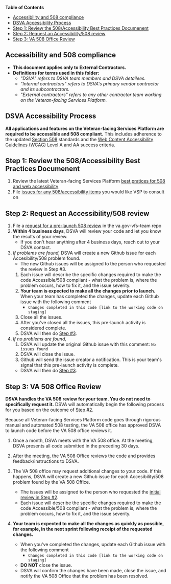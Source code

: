 **Table of Contents**

- [Accessibility and 508 compliance](#accessibility-and-508-compliance)
- [DSVA Accessibility Process](#dsva-accessibility-process)
- [Step 1: Review the 508/Accessibility Best Practices Documenent](#step-1-review-the-508accessibility-best-practices-documenent)
- [Step 2: Request an Accessibility/508 review](#step-2-request-an-accessibility508-review)
- [Step 3: VA 508 Office Review](#step-3-va-508-office-review)

## Accessibility and 508 compliance

- **This document applies only to External Contractors.**
- **Definitions for terms used in this folder:**
  - _"DSVA" refers to DSVA team members and DSVA detailees._
  - _"Internal contractors" refers to DSVA's primary vendor contractor and its subcontractors._
  - _"External contractors" refers to any other contractor team working on the Veteran-facing Services Platform._

## DSVA Accessibility Process

**All applications and features on the Veteran-facing Services Platform are required to be accessible and 508 compliant.** This includes adherence to the updated [Section 508](https://www.section508.gov/) standards and the [Web Content Accessibility Guidelines (WCAG)](https://www.w3.org/TR/WCAG20/) Level A and AA success criteria.

## Step 1: Review the 508/Accessibility Best Practices Documenent

1. Review the latest Veteran-facing Services Platform [best pratices for 508 and web accessibility](https://github.com/department-of-veterans-affairs/va.gov-vfs-teams/blob/master/Onboarding/508-accessibility-best-practices.md)
2. File [issues for any 508/accessibility items](https://github.com/department-of-veterans-affairs/va.gov-team/issues/new?labels=508%2FAccessibility&template=508-issue.md) you would like VSP to consult on

## Step 2: Request an Accessibility/508 review

1. File a [request for a pre-launch 508 review](https://github.com/department-of-veterans-affairs/va.gov-vfs-teams/issues/new?assignees=1Copenut&labels=508%2Faccessibility%2C+launch+review%2C+external+team&template=508-review-template.md&title=Request+accessibility%2F508+review+for+PRODUCT_NAME) in the va.gov-vfs-team repo
2. **Within 4 business days**, DSVA will review your code and let you know the results of your review.
   - If you don't hear anything after 4 business days, reach out to your DSVA contact.
3. _If problems are found,_ DSVA will create a new Github issue for each Accesibility/508 problem found.
   - The new Github issues will be assigned to the person who requested the review in Step #3.
   1. Each issue will describe the specific changes required to make the code Accessible/508 compliant - what the problem is, where the problem occurs, how to fix it, and the issue severity.
   2. **Your team is expected to make all the changes prior to launch.** When your team has completed the changes, update each Github issue with the following comment
      - `Changes completed in this code [link to the working code on staging]`
   3. Close all the issues.
   4. After you've closed all the issues, this pre-launch activity is considered complete.
   5. DSVA will then do [Step #3](#step-3-va-508-office-review).
4. _If no problems are found,_
   1. DSVA will update the original Github issue with this comment: `No issues found`
   2. DSVA will close the issue.
   3. Github will send the issue creator a notification. This is your team's signal that this pre-launch activity is complete.
   - DSVA will then do [Step #3](#step-3-va-508-office-review).

## Step 3: VA 508 Office Review

**DSVA handles the VA 508 review for your team. You do not need to specifically request it.** DSVA will automatically begin the following process for you based on the outcome of [Step #2](#step-2-request-an-accessibility508-review).

Because all Veteran-facing Services Platform code goes through rigorous manual and automated 508 testing, the VA 508 office has approved DSVA to launch code before the VA 508 office reviews it.

1. Once a month, DSVA meets with the VA 508 office. At the meeting, DSVA presents all code submitted in the preceding 30 days.

2. After the meeting, the VA 508 Office reviews the code and provides feedback/instructions to DSVA.

3. The VA 508 office may request additional changes to your code. If this happens, DSVA will create a new Github issue for each Accesibility/508 problem found by the VA 508 Office.

   - The issues will be assigned to the person who requested the [initial review in Step #2](#step-2-request-an-accessibility508-review).
   - Each issue will describe the specific changes required to make the code Accessible/508 compliant - what the problem is, where the problem occurs, how to fix it, and the issue severity.

4. **Your team is expected to make all the changes as quickly as possible, for example, in the next sprint following receipt of the requested changes.**
   - When you've completed the changes, update each Github issue with the following comment
     - `Changes completed in this code [link to the working code on staging]`
   - **DO NOT** close the issue.
   - DSVA will confirm the changes have been made, close the issue, and notify the VA 508 Office that the problem has been resolved.
